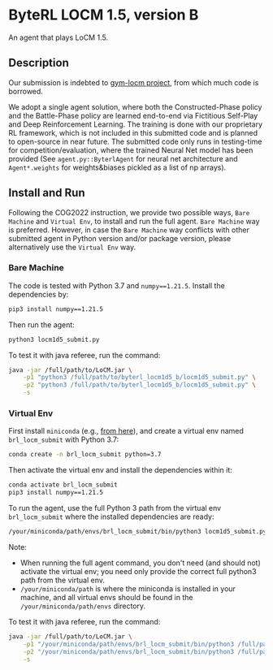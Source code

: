 # ByteRL LOCM 1.5, version B
An agent that plays LoCM 1.5.

## Description
Our submission is indebted to [gym-locm project](https://github.com/ronaldosvieira/gym-locm), 
from which much code is borrowed.

We adopt a single agent solution, 
where both the Constructed-Phase policy and the Battle-Phase policy are learned end-to-end via Fictitious Self-Play and Deep Reinforcement Learning.
The training is done with our proprietary RL framework,
which is not included in this submitted code and is planned to open-source in near future.
The submitted code only runs in testing-time for competition/evaluation, 
where the trained Neural Net model has been provided 
(See `agent.py::ByterlAgent` for neural net architecture and `Agent*.weights` for weights&biases pickled as a list of np arrays).

## Install and Run
Following the COG2022 instruction, we provide two possible ways, `Bare Machine` and `Virtual Env`, 
to install and run the full agent.
`Bare Machine` way is preferred.
However, in case the `Bare Machine` way conflicts with other submitted agent in Python version and/or package version, 
please alternatively use the `Virtual Env` way.

### Bare Machine
The code is tested with Python 3.7 and `numpy==1.21.5`. Install the dependencies by:
```bash
pip3 install numpy==1.21.5
```
Then run the agent:
```bash
python3 locm1d5_submit.py
```
To test it with java referee, run the command:
```bash
java -jar /full/path/to/LoCM.jar \
    -p1 "python3 /full/path/to/byterl_locm1d5_b/locm1d5_submit.py" \
    -p2 "python3 /full/path/to/byterl_locm1d5_b/locm1d5_submit.py" \
    -s
```

### Virtual Env
First install `miniconda` (e.g., [from here](https://docs.conda.io/en/latest/miniconda.html)), 
and create a virtual env named `brl_locm_submit` with Python 3.7:
```bash
conda create -n brl_locm_submit python=3.7
```
Then activate the virtual env and install the dependencies within it:
```bash
conda activate brl_locm_submit
pip3 install numpy==1.21.5
```
To run the agent, use the full Python 3 path from the virtual env `brl_locm_submit` where the installed dependencies are ready:
```bash
/your/miniconda/path/envs/brl_locm_submit/bin/python3 locm1d5_submit.py
```
Note:
* When running the full agent command, you don't need (and should not) activate the virtual env; you need only provide the correct full python3 path from the virtual env.
* `/your/miniconda/path` is where the miniconda is installed in your machine, and all virtual envs should be found in the `/your/miniconda/path/envs` directory.

To test it with java referee, run the command:
```bash
java -jar /full/path/to/LoCM.jar \
    -p1 "/your/miniconda/path/envs/brl_locm_submit/bin/python3 /full/path/to/byterl_locm1d5_b/locm1d5_submit.py" \
    -p2 "/your/miniconda/path/envs/brl_locm_submit/bin/python3 /full/path/to/byterl_locm1d5_b/locm1d5_submit.py" \
    -s
```
